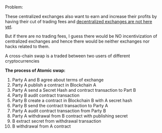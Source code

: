 Problem:

These centralized exchanges also want to earn and increase their profits by having their cut of trading fees and [decentralized exchanges are not here yet](https://coinsutra.com/decentralized-exchange-cryptocurrency/).

But if there are no trading fees, I guess there would be NO incentivization of centralized exchanges and hence there would be neither exchanges nor hacks related to them.

 





A cross-chain swap is a traded between two users of different cryptocurrencies



**The process of Atomic swap:**

1. Party A and B agree about terms of exchange
2. Party A publish a contract in Blockchain A
3. Party A send a Secret Hash and contract transaction to Part B
4. Party B audit contract transaction
5. Party B create a contract in Blockchain B with A secret hash
6. Party B send the contract transaction to Party A
7. Party A audit contract transaction from Party B
8. Party A withdrawal from B contract with publishing secret
9. B extract secret from withdrawal transaction
10. B withdrawal from A contract

 